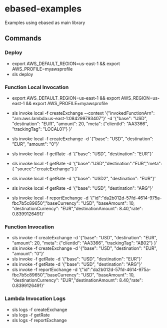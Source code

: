 # ebased-examples
Examples using ebased as main library

## Commands

### Deploy
- export AWS_DEFAULT_REGION=us-east-1 && export AWS_PROFILE=myawsprofile
- sls deploy

### Function Local Invocation
- export AWS_DEFAULT_REGION=us-east-1 && export AWS_REGION=us-east-1 && export AWS_PROFILE=myawsprofile

- sls invoke local -f createExchange  --context '{"invokedFunctionArn": "arn:aws:lambda:us-east-1:084299793407"}' -d '{"base": "USD", "destination": "EUR", "amount": 20, "meta": {"clientId": "AA3366", "trackingTag": "LOCAL01"} }'
- sls invoke local -f createExchange -d '{"base": "USD", "destination": "EUR", "amount": "0"}'
- sls invoke local -f getRate -d '{"base": "USD", "destination": "EUR"}'
- sls invoke local -f getRate -d '{"base":"USD","destination":"EUR","meta":{ "source":"createExchange"} }'
- sls invoke local -f getRate -d '{"base": "USD2", "destination": "EUR"}'
- sls invoke local -f getRate -d '{"base": "USD", "destination": "ARG"}'
- sls invoke local -f reportExchange -d '{"id":"da2b012d-57fd-4614-975a-fbc7b5c89650","baseCurrency": "USD", "baseAmount": 10, "destinationCurrency": "EUR","destinationAmount": 8.40,"rate": 0.8399126491}'

### Function Invocation

- sls invoke -f createExchange -d '{"base": "USD", "destination": "EUR", "amount": 20, "meta": {"clientId": "AA3366", "trackingTag": "AB02"} }'
- sls invoke -f createExchange -d '{"base": "USD", "destination": "EUR", "amount": "0"}'
- sls invoke -f getRate -d '{"base": "USD", "destination": "EUR"}'
- sls invoke -f getRate -d '{"base": "USD", "destination": "ARG"}'
- sls invoke -f reportExchange -d '{"id":"da2b012d-57fd-4614-975a-fbc7b5c89650","baseCurrency": "USD", "baseAmount": 10, "destinationCurrency": "EUR","destinationAmount": 8.40,"rate": 0.8399126491}'

### Lambda Invocation Logs
- sls logs -f createExchange
- sls logs -f getRate
- sls logs -f reportExchange
